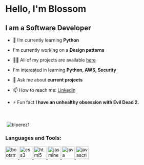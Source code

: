 
# Hello, I'm Blossom

## I am a Software Developer

- 🌱 I’m currently learning **Python** 

- I'm currently working on a **Design patterns**

- 👨‍💻 All of my projects are available [here](https://github.com/blperez1?tab=repositories)

- I'm interested in learning **Python, AWS, Security**

- 💬 Ask me about **current projects**

- 📫 How to reach me: [Linkedin](https://www.linkedin.com/in/blossom-perez-2781b7184/)

- ⚡ Fun fact **I have an unhealthy obsession with Evil Dead 2.**

<br />

<p>&nbsp;<img align="center" src="https://github-readme-stats.vercel.app/api?username=blperez1&show_icons=true" alt="blperez1" /></p>

### Languages and Tools:

<p align="left"> <a href="https://getbootstrap.com" target="_blank"> <img src="https://devicons.github.io/devicon/devicon.git/icons/bootstrap/bootstrap-plain.svg" alt="bootstrap" width="40" height="40"/> </a> <a href="https://www.w3schools.com/css/" target="_blank"> <img src="https://devicons.github.io/devicon/devicon.git/icons/css3/css3-original-wordmark.svg" alt="css3" width="40" height="40"/> </a> <a href="https://www.w3.org/html/" target="_blank"> <img src="https://devicons.github.io/devicon/devicon.git/icons/html5/html5-original-wordmark.svg" alt="html5" width="40" height="40"/> </a> <a href="https://jasmine.github.io/" target="_blank"> <img src="https://www.vectorlogo.zone/logos/jasmine/jasmine-icon.svg" alt="jasmine" width="40" height="40"/> </a> <a href="https://www.java.com" target="_blank"> <img src="https://devicons.github.io/devicon/devicon.git/icons/java/java-original-wordmark.svg" alt="java" width="40" height="40"/> </a> <a href="https://developer.mozilla.org/en-US/docs/Web/JavaScript" target="_blank"> <img src="https://devicons.github.io/devicon/devicon.git/icons/javascript/javascript-original.svg" alt="javascript" width="40" height="40"/> </a> </p>


